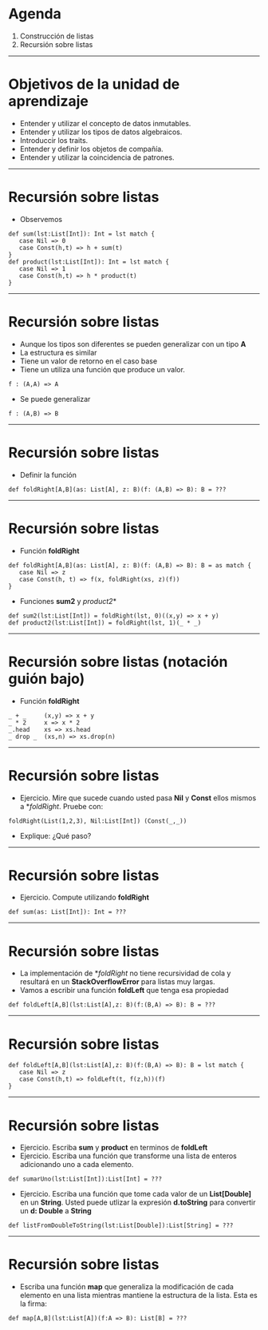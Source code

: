# Agenda

1. Construcción de listas
2. Recursión sobre listas

---

# Objetivos de la unidad de aprendizaje

* Entender y utilizar el concepto de datos inmutables.
* Entender y utilizar los tipos de datos algebraicos.
* Introduccir los traits.
* Entender y definir los objetos de compañía.
* Entender y utilizar la coincidencia de patrones.

---


# Recursión sobre listas

* Observemos
```{.scala}
def sum(lst:List[Int]): Int = lst match {
   case Nil => 0
   case Const(h,t) => h + sum(t)
}
def product(lst:List[Int]): Int = lst match {
   case Nil => 1
   case Const(h,t) => h * product(t)
}
```

---

# Recursión sobre listas

* Aunque los tipos son diferentes se pueden generalizar con un tipo **A**
* La estructura es similar
* Tiene un valor de retorno en el caso base
* Tiene un utiliza una función que produce un valor.
```{.scala}
f : (A,A) => A
```
* Se puede generalizar
```{.scala}
f : (A,B) => B
```

---

# Recursión sobre listas

* Definir la función
```{.scala}
def foldRight[A,B](as: List[A], z: B)(f: (A,B) => B): B = ???
```

---

# Recursión sobre listas

* Función **foldRight**
```{.scala}
def foldRight[A,B](as: List[A], z: B)(f: (A,B) => B): B = as match {
   case Nil => z
   case Const(h, t) => f(x, foldRight(xs, z)(f))
}
```
* Funciones **sum2** y *product2**
```{.scala}
def sum2(lst:List[Int]) = foldRight(lst, 0)((x,y) => x + y)
def product2(lst:List[Int]) = foldRight(lst, 1)(_ * _)
```

---


# Recursión sobre listas (notación guión bajo)

* Función **foldRight**
```{.scala}
_ + _     (x,y) => x + y
_ * 2     x => x * 2
_.head    xs => xs.head
_ drop _  (xs,n) => xs.drop(n)
```

---

# Recursión sobre listas

* Ejercicio. Mire que sucede cuando usted pasa **Nil** y **Const** ellos mismos
  a **foldRight*. Pruebe con:
```{.scala}
foldRight(List(1,2,3), Nil:List[Int]) (Const(_,_))
```
* Explique: ¿Qué paso?

---

# Recursión sobre listas

* Ejercicio. Compute utilizando **foldRight**
```{.scala}
def sum(as: List[Int]): Int = ???
```
---

# Recursión sobre listas

* La implementación de **foldRight* no tiene recursividad de cola y
  resultará en un **StackOverflowError** para listas muy largas.
* Vamos a escribir una función **foldLeft** que tenga esa propiedad
```{.scala}
def foldLeft[A,B](lst:List[A],z: B)(f:(B,A) => B): B = ???
```

---

# Recursión sobre listas

```{.scala}
def foldLeft[A,B](lst:List[A],z: B)(f:(B,A) => B): B = lst match {
   case Nil => z
   case Const(h,t) => foldLeft(t, f(z,h))(f)
}
```

---

# Recursión sobre listas

* Ejercicio. Escriba **sum** y **product** en terminos de **foldLeft**
* Ejercicio. Escriba una función que transforme una lista de enteros adicionando
             uno a cada elemento.
```{.scala}
def sumarUno(lst:List[Int]):List[Int] = ???
```
* Ejercicio. Escriba una función que tome cada valor de un **List[Double]** en un
  **String**. Usted puede utlizar la expresión **d.toString** para convertir
  un **d: Double** a **String**
```{.scala}
def listFromDoubleToString(lst:List[Double]):List[String] = ???
```

---

# Recursión sobre listas

* Escriba una función **map** que generaliza la modificación de cada elemento en una
  lista mientras mantiene la estructura de la lista. Esta es la firma:
```{.scala}
def map[A,B](lst:List[A])(f:A => B): List[B] = ???
```
